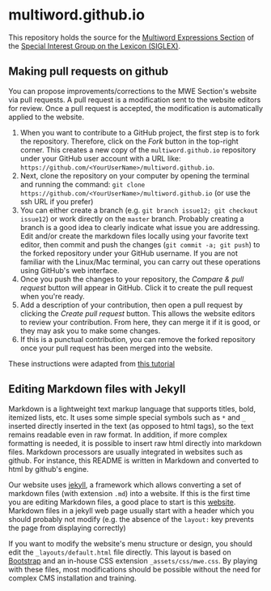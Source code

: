 # multiword.github.io

This repository holds the source for the [Multiword Expressions Section](https://multiword.org/) of the [Special Interest Group on the Lexicon (SIGLEX)](https://siglex.org/).

## Making pull requests on github

You can propose improvements/corrections to the MWE Section's website via pull requests. A pull request is a modification sent to the website editors for review. Once a pull request is accepted, the modification is automatically applied to the website.

  1. When you want to contribute to a GitHub project, the first step is to fork the repository. Therefore, click on the _Fork_ button in the top-right corner. This creates a new copy of the `multiword.github.io` repository under your GitHub user account with a URL like: `https://github.com/<YourUserName>/multiword.github.io`.
  2. Next, clone the repository on your computer by opening the terminal and running the command: `git clone https://github.com/<YourUserName>/multiword.github.io` (or use the ssh URL if you prefer)
  3. You can either create a branch (e.g. `git branch issue12; git checkout issue12`) or work directly on the `master` branch. Probably creating a branch is a good idea to clearly indicate what issue you are addressing. Edit and/or create the markdown files locally using your favorite text editor, then commit and push the changes (`git commit -a; git push`) to the forked repository under your GitHub username. If you are not familiar with the Linux/Mac terminal, you can carry out these operations using GitHub's web interface.
  4. Once you push the changes to your repository, the _Compare & pull request_ button will appear in GitHub. Click it to create the pull request when you're ready.
  5. Add a description of your contribution, then open a pull request by clicking the _Create pull request_ button. This allows the website editors to review your contribution. From here, they can merge it if it is good, or they may ask you to make some changes.
  6. If this is a punctual contribution, you can remove the forked repository once your pull request has been merged into the website.

These instructions were adapted from [this tutorial](https://opensource.com/article/19/7/create-pull-request-github)

## Editing Markdown files with Jekyll

Markdown is a lightweight text markup language that supports titles, bold, itemized lists, etc. It uses some simple special symbols such as `*` and `_` inserted directly inserted in the text (as opposed to html tags), so the text remains readable even in raw format. In addition, if more complex formatting is needed, it is possible to insert raw html directly into markdown files. Markdown processors are usually integrated in websites such as github. For instance, this README is written in Markdown and converted to html by github's engine.

Our website uses [jekyll](https://jekyllrb.com/), a framework which allows converting a set of markdown files (with extension `.md`) into a website. If this is the first time you are editing Markdown files, a good place to start is this [website](https://www.markdownguide.org/). Markdown files in a jekyll web page usually start with a header which you should probably not modify (e.g. the absence of the `layout:` key prevents the page from displaying correctly)

If you want to modify the website's menu structure or design, you should edit the `_layouts/default.html` file directly. This layout is based on [Bootstrap](https://getbootstrap.com/) and an in-house CSS extension `_assets/css/mwe.css`. By playing with these files, most modifications should be possible without the need for complex CMS installation and training.
